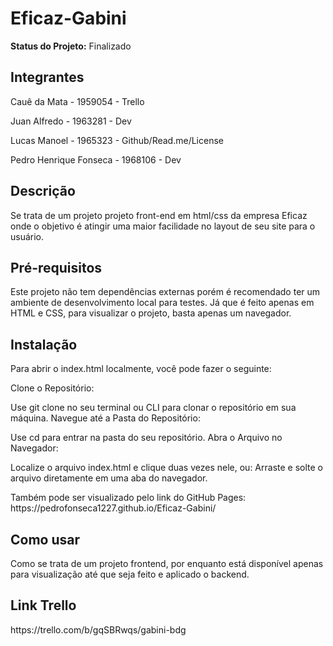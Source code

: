 <h1>Eficaz-Gabini</h1>

<p><strong>Status do Projeto:</strong> Finalizado</p>

<h2>Integrantes</h2>
<p>Cauê da Mata - 1959054 - Trello</p>
<p>Juan Alfredo - 1963281 - Dev</p>
<p>Lucas Manoel - 1965323 - Github/Read.me/License</p>
<p>Pedro Henrique Fonseca - 1968106 - Dev</p>

<h2>Descrição</h2>
<p>Se trata de um projeto projeto front-end em html/css da empresa Eficaz onde o objetivo é atingir uma maior facilidade no layout de seu site para o usuário.</p>

<h2>Pré-requisitos</h2>
<p>Este projeto não tem dependências externas porém é recomendado ter um ambiente de desenvolvimento local para testes. Já que é feito apenas em HTML e CSS, para visualizar o projeto, basta apenas um navegador.</p>

<h2>Instalação</h2>
<p>Para abrir o index.html localmente, você pode fazer o seguinte:</p>

<p>Clone o Repositório:</p>

<p>Use git clone <url-do-repositorio> no seu terminal ou CLI para clonar o repositório em sua máquina.
Navegue até a Pasta do Repositório:</p>

<p>Use cd <nome-do-repositorio> para entrar na pasta do seu repositório.
Abra o Arquivo no Navegador:</p>

<p>Localize o arquivo index.html e clique duas vezes nele, ou:
Arraste e solte o arquivo diretamente em uma aba do navegador.</p>

<p>Também pode ser visualizado pelo link do GitHub Pages: https://pedrofonseca1227.github.io/Eficaz-Gabini/</p>

<h2>Como usar</h2>
<p>Como se trata de um projeto frontend, por enquanto está disponível apenas para visualização até que seja feito e aplicado o backend.</p>

<h2>Link Trello</h2>
<p>https://trello.com/b/gqSBRwqs/gabini-bdg</p>
